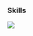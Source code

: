 ### Skills
<img src="https://raw.githubusercontent.com/danielcranney/readme-generator/main/public/icons/skills/javascript-colored.svg">

<!---
Jalal-Zein/Jalal-Zein is a ✨ special ✨ repository because its `README.md` (this file) appears on your GitHub profile.
You can click the Preview link to take a look at your changes.
--->
